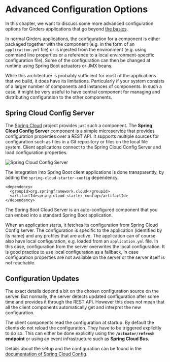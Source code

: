 # Advanced Configuration Options

In this chapter, we want to discuss some more advanced configuration options for Girders applications that go beyond
[the basics](../features/configuration.html).

In normal Girders applications, the configuration for a component is either packaged together with the component (e.g.
in the form of an `application.yml` file) or is injected from the environment (e.g. using command line properties or a
reference to a local environment-specific configuration file). Some of the configuration can then be changed at runtime
using Spring Boot actuators or JMX beans.

While this architecture is probably sufficient for most of the applications that we build, it does have its limitations.
Particularly if your system consists of a larger number of components and instances of components. In such a case, it
might be very useful to have central component for managing and distributing configuration to the other components.

## Spring Cloud Config Server

The [Spring Cloud](http://projects.spring.io/spring-cloud/) project provides just such a component. The **Spring Cloud
Config Server** component is a simple microservice that provides configuration properties over a REST API. It supports
multiple sources for configuration such as files in a Git repository or files on the local file system. Client
applications connect to the Spring Cloud Config Server and load configuration properties.

![Spring Cloud Config Server](../images/cloud-config.png "Spring Cloud Config Server")

The integration into Spring Boot client applications is done transparently, by adding the `spring-cloud-starter-config`
dependency.

    <dependency>
      <groupId>org.springframework.cloud</groupId>
      <artifactId>spring-cloud-starter-config</artifactId>
    </dependency>

The Spring Boot Cloud Server is an auto-configured component that you can embed into a standard Spring Boot application.

When an application starts, it fetches its configuration from Spring Cloud Config server. The configuration is specific
to the application (identified by its name) and any profiles that are active. The application can of course also have
local configuration, e.g. loaded from an `application.yml` file. In this case, configuration from the server overwrites
the local configuration. It is good practice to use local configuration as a fallback, in case configuration properties
are not available on the server or the server itself is not reachable.

## Configuration Updates

The exact details depend a bit on the chosen configuration source on the server. But normally, the server detects
updated configuration after some time and provides it through the REST API. However this does not mean that all the
client components automatically get and interpret the new configuration.

The client components read the configuration at startup. By default the clients do not reload the configuration. They
have to be triggered explicitly to do so. This can either be done explicitly using the **`/actuator/refresh` endpoint**
or using an event infrastructure such as **Spring Cloud Bus**.

Details about the setup and the configuration can be found in the
[documentation of Spring Cloud Config](http://cloud.spring.io/spring-cloud-static/spring-cloud-config/2.0.0.M6/single/spring-cloud-config.html).